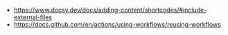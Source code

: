 - https://www.docsy.dev/docs/adding-content/shortcodes/#include-external-files
- https://docs.github.com/en/actions/using-workflows/reusing-workflows
